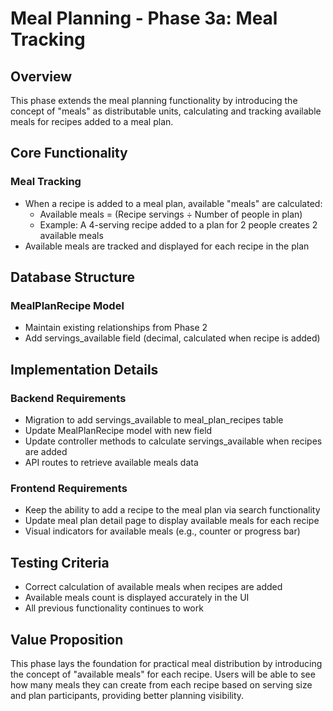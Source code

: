 # Meal Planning - Phase 3a: Meal Tracking

## Overview
This phase extends the meal planning functionality by introducing the concept of "meals" as distributable units, calculating and tracking available meals for recipes added to a meal plan.

## Core Functionality

### Meal Tracking
- When a recipe is added to a meal plan, available "meals" are calculated:
  - Available meals = (Recipe servings ÷ Number of people in plan)
  - Example: A 4-serving recipe added to a plan for 2 people creates 2 available meals
- Available meals are tracked and displayed for each recipe in the plan

## Database Structure

### MealPlanRecipe Model
- Maintain existing relationships from Phase 2
- Add servings_available field (decimal, calculated when recipe is added)

## Implementation Details

### Backend Requirements
- Migration to add servings_available to meal_plan_recipes table
- Update MealPlanRecipe model with new field
- Update controller methods to calculate servings_available when recipes are added
- API routes to retrieve available meals data

### Frontend Requirements
- Keep the ability to add a recipe to the meal plan via search functionality
- Update meal plan detail page to display available meals for each recipe
- Visual indicators for available meals (e.g., counter or progress bar)

## Testing Criteria
- Correct calculation of available meals when recipes are added
- Available meals count is displayed accurately in the UI
- All previous functionality continues to work

## Value Proposition
This phase lays the foundation for practical meal distribution by introducing the concept of "available meals" for each recipe. Users will be able to see how many meals they can create from each recipe based on serving size and plan participants, providing better planning visibility. 
